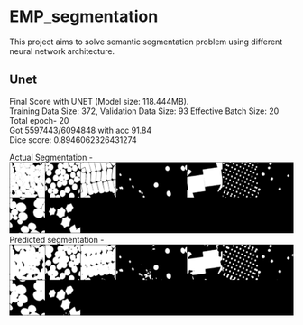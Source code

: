 # EMP_segmentation

This project aims to solve semantic segmentation problem using different neural network architecture.

## Unet

Final Score with UNET (Model size: 118.444MB).\
Training Data Size: 372, Validation Data Size: 93 Effective Batch Size: 20\
Total epoch- 20\
Got 5597443/6094848 with acc 91.84\
Dice score: 0.8946062326431274

Actual Segmentation -
![](https://github.com/OmarHexa/EMP_segmentation/blob/bilinear/predictionImages/2.png)
Predicted segmentation -
![](https://github.com/OmarHexa/EMP_segmentation/blob/bilinear/predictionImages/preds2.png)
